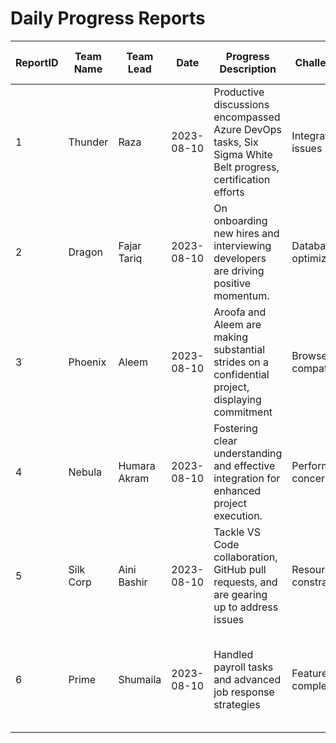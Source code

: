 # Daily Progress Reports

| ReportID | Team Name | Team Lead | Date       | Progress Description                               | Challenges             | Github Status          | Team Member Contributions |
|----------|-----------|-----------|------------|---------------------------------------------------|------------------------|------------------------|--------------------------|
| 1        | Thunder   | Raza      | 2023-08-10 | Productive discussions encompassed Azure DevOps tasks, Six Sigma White Belt progress, certification efforts| Integration issues     |(https://github.com/raza201)| John: Implemented API endpoints, Lisa: Reviewed code |
| 2        | Dragon    |Fajar Tariq| 2023-08-10 | On onboarding new hires and interviewing developers are driving positive momentum. | Database optimization |(https://github.com/Ftkhan717) | Alex: Implemented authentication logic, Sarah: Performance testing |
| 3        | Phoenix   |Aleem      | 2023-08-10 | Aroofa and Aleem are making substantial strides on a confidential project, displaying commitment| Browser compatibility  |https://github.com/Aleem-Reveltek| Michael: Created wireframe mockups, Emily: Gathered user feedback |
| 4        | Nebula   |Humara Akram| 2023-08-10 | Fostering clear understanding and effective integration for enhanced project execution.| Performance concerns   |https://github.com/HumeraAkram| R yan: Identified scaling solutions, Olivia: Prepared load testing plan |
| 5        | Silk Corp |Aini Bashir| 2023-08-10 | Tackle VS Code collaboration, GitHub pull requests, and are gearing up to address issues| Resource constraints   |https://github.com/Aini-Bashir| Kevin: Analyzed market trends, Jessica: Drafted feature outline |
| 6        | Prime     | Shumaila  | 2023-08-10 | Handled payroll tasks and advanced job response strategies| Feature complexity     |https://github.com/Aini-Bashir | David: Created prototype UI, Emma: Collected feedback from stakeholders |
